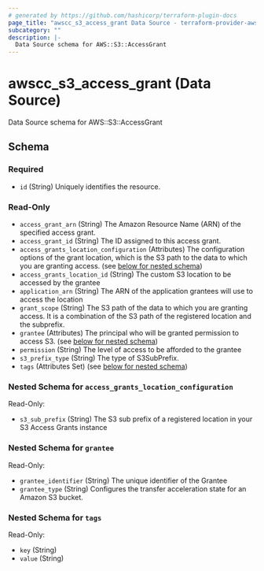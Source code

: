 ```yaml
---
# generated by https://github.com/hashicorp/terraform-plugin-docs
page_title: "awscc_s3_access_grant Data Source - terraform-provider-awscc"
subcategory: ""
description: |-
  Data Source schema for AWS::S3::AccessGrant
---
```


# awscc_s3_access_grant (Data Source)

Data Source schema for AWS::S3::AccessGrant



<!-- schema generated by tfplugindocs -->
## Schema

### Required

- `id` (String) Uniquely identifies the resource.

### Read-Only

- `access_grant_arn` (String) The Amazon Resource Name (ARN) of the specified access grant.
- `access_grant_id` (String) The ID assigned to this access grant.
- `access_grants_location_configuration` (Attributes) The configuration options of the grant location, which is the S3 path to the data to which you are granting access. (see [below for nested schema](#nestedatt--access_grants_location_configuration))
- `access_grants_location_id` (String) The custom S3 location to be accessed by the grantee
- `application_arn` (String) The ARN of the application grantees will use to access the location
- `grant_scope` (String) The S3 path of the data to which you are granting access. It is a combination of the S3 path of the registered location and the subprefix.
- `grantee` (Attributes) The principal who will be granted permission to access S3. (see [below for nested schema](#nestedatt--grantee))
- `permission` (String) The level of access to be afforded to the grantee
- `s3_prefix_type` (String) The type of S3SubPrefix.
- `tags` (Attributes Set) (see [below for nested schema](#nestedatt--tags))

<a id="nestedatt--access_grants_location_configuration"></a>
### Nested Schema for `access_grants_location_configuration`

Read-Only:

- `s3_sub_prefix` (String) The S3 sub prefix of a registered location in your S3 Access Grants instance


<a id="nestedatt--grantee"></a>
### Nested Schema for `grantee`

Read-Only:

- `grantee_identifier` (String) The unique identifier of the Grantee
- `grantee_type` (String) Configures the transfer acceleration state for an Amazon S3 bucket.


<a id="nestedatt--tags"></a>
### Nested Schema for `tags`

Read-Only:

- `key` (String)
- `value` (String)

